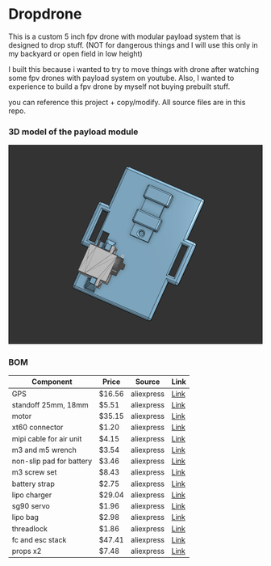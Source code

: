 # Dropdrone

This is a custom 5 inch fpv drone with modular payload system that is designed to drop stuff. (NOT for dangerous things and I will use this only in my backyard or open field in low height)

I built this because i wanted to try to move things with drone after watching some fpv drones with payload system on youtube. Also, I wanted to experience to build a fpv drone by myself not buying prebuilt stuff.

you can reference this project + copy/modify. All source files are in this repo.

### 3D model of the payload module

![alt text](image/7.8.png)


### BOM

| Component               | Price   | Source     | Link                                                                                                                                                                                                                                                                                                 |
|------------------------|---------|------------|------------------------------------------------------------------------------------------------------------------------------------------------------------------------------------------------------------------------------------------------------------------------------------------------------|
| GPS                    | $16.56  | aliexpress | [Link](https://www.aliexpress.com/item/1005008590174242.html?spm=a2g0o.cart.0.0.583438dalVaNCs&mp=1)                                                                                                                                                                                                |
| standoff 25mm, 18mm    | $5.51   | aliexpress | [Link](https://www.aliexpress.com/item/10050003175594672.html?spm=a2g0o.cart.0.0.583438dalVaNCs&mp=1)                                                                                                                                                                                               |
| motor                  | $35.15  | aliexpress | [Link](https://www.aliexpress.com/item/1005005247800911.html?spm=a2g0o.cart.0.0.583438dalVaNCs&mp=1)                                                                                                                                                                                                |
| xt60 connector         | $1.20   | aliexpress | [Link](https://www.aliexpress.com/item/1005007103483786.html?spm=a2g0o.cart.0.0.583438dalVaNCs&mp=1)                                                                                                                                                                                                |
| mipi cable for air unit| $4.15   | aliexpress | [Link](https://www.aliexpress.com/item/1005009341460132.html?spm=a2g0o.cart.0.0.583438dalVaNCs&mp=1)                                                                                                                                                                                                |
| m3 and m5 wrench       | $3.54   | aliexpress | [Link](https://www.aliexpress.com/item/4000116377065.html?spm=a2g0o.cart.0.0.583438dalVaNCs&mp=1)                                                                                                                                                                                                   |
| non-slip pad for battery| $3.46  | aliexpress | [Link](https://www.aliexpress.com/item/1005009871344968.html?spm=a2g0o.cart.0.0.583438dalVaNCs&mp=1)                                                                                                                                                                                                |
| m3 screw set           | $8.43   | aliexpress | [Link](https://www.aliexpress.com/item/1005004526857141.html?mp=1&pdp_ext_f=%7B%22cartPdpParams%22%3A%7B%22pdpBusinessMode%22%3A%22retail%22%7D%7D)                                                                                                                                                |
| battery strap          | $2.75   | aliexpress | [Link](https://www.aliexpress.com/item/1005005249789396.html?spm=a2g0o.cart.0.0.583438dalVaNCs&mp=1)                                                                                                                                                                                                |
| lipo charger           | $29.04  | aliexpress | [Link](https://www.aliexpress.com/item/1005003623858420.html?spm=a2g0o.cart.0.0.583438dalVaNCs&mp=1)                                                                                                                                                                                                |
| sg90 servo             | $1.96   | aliexpress | [Link](https://www.aliexpress.com/item/1005000625304079.html?spm=a2g0o.cart.0.0.583438dalVaNCs&mp=1)                                                                                                                                                                                                |
| lipo bag               | $2.98   | aliexpress | [Link](https://www.aliexpress.com/item/1005005071740139.html?spm=a2g0o.cart.0.0.583438dalVaNCs&mp=1)                                                                                                                                                                                                |
| threadlock             | $1.86   | aliexpress | [Link](https://www.aliexpress.com/item/1005008289081577.html?spm=a2g0o.cart.0.0.583438dalVaNCs&mp=1)                                                                                                                                                                                                |
| fc and esc stack       | $47.41  | aliexpress | [Link](https://www.aliexpress.com/item/1005007001011519.html?mp=1&pdp_ext_f=%7B%22cartPdpParams%22%3A%7B%22pdpBusinessMode%22%3A%22retail%22%7D%7D)                                                                                                                                                  |
| props x2               | $7.48   | aliexpress | [Link](https://www.aliexpress.com/item/1005007433514825.html?spm=a2g0o.cart.0.0.583438dalVaNCs&mp=1)                                                                                                                                                                                                |

